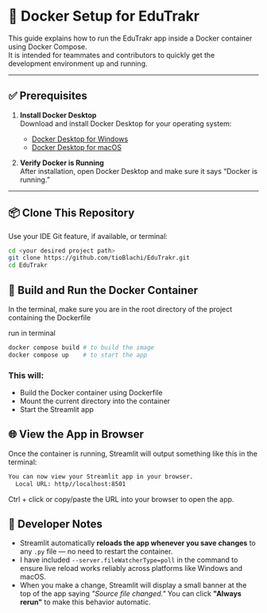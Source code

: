 # 🐳 Docker Setup for EduTrakr

This guide explains how to run the EduTrakr app inside a Docker container using Docker Compose.  
It is intended for teammates and contributors to quickly get the development environment up and running.

---

## ✅ Prerequisites

1. **Install Docker Desktop**  
   Download and install Docker Desktop for your operating system:

   - [Docker Desktop for Windows](https://www.docker.com/products/docker-desktop/)
   - [Docker Desktop for macOS](https://www.docker.com/products/docker-desktop/)

2. **Verify Docker is Running**  
   After installation, open Docker Desktop and make sure it says “Docker is running.”

---

## 📦 Clone This Repository

Use your IDE Git feature, if available, or terminal:

```bash
cd <your desired project path>
git clone https://github.com/tioBlachi/EduTrakr.git
cd EduTrakr
```
## 🔧 Build and Run the Docker Container

In the terminal, make sure you are in the root directory of the project containing the Dockerfile

run in terminal
```bash
docker compose build # to build the image
docker compose up    # to start the app
```
### This will:
- Build the Docker container using Dockerfile
- Mount the current directory into the container
- Start the Streamlit app

## 🌐 View the App in Browser
Once the container is running, Streamlit will output something like this in the terminal:
```bash
You can now view your Streamlit app in your browser.
  Local URL: http//localhost:8501
```
Ctrl + click or copy/paste the URL into your browser to open the app.

## 🧠 Developer Notes

- Streamlit automatically **reloads the app whenever you save changes** to any `.py` file — no need to restart the container.
- I have included `--server.fileWatcherType=poll` in the command to ensure live reload works reliably across platforms like Windows and macOS.
- When you make a change, Streamlit will display a small banner at the top of the app saying _"Source file changed."_ You can click **"Always rerun"** to make this behavior automatic.
